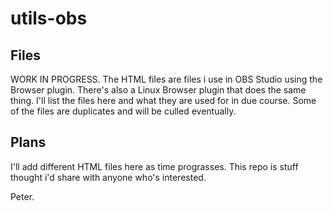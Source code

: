 # utils-obs
Files
---------------------------------------------------------------------------------------------------------------------------------------------
WORK IN PROGRESS. 
The HTML files are files i use in OBS Studio using the Browser plugin. There's also a Linux Browser plugin that does the same thing.
I'll list the files here and what they are used for in due course. Some of the files are duplicates and will be culled eventually.

Plans
---------------------------------------------------------------------------------------------------------------------------------------------
I'll add different HTML files here as time prograsses. 
This repo is stuff thought i'd share with anyone who's interested.

Peter.
